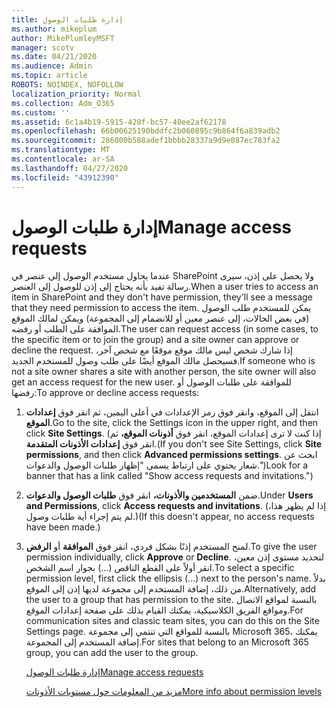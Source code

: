 ```yaml
---
title: إدارة طلبات الوصول
ms.author: mikeplum
author: MikePlumleyMSFT
manager: scotv
ms.date: 04/21/2020
ms.audience: Admin
ms.topic: article
ROBOTS: NOINDEX, NOFOLLOW
localization_priority: Normal
ms.collection: Adm_O365
ms.custom: ''
ms.assetid: 6c1a4b19-5915-428f-bc57-40ee2af62178
ms.openlocfilehash: 66b00625190bddfc2b060895c9b864f6a839adb2
ms.sourcegitcommit: 286000b588adef1bbbb28337a9d9e087ec783fa2
ms.translationtype: MT
ms.contentlocale: ar-SA
ms.lasthandoff: 04/27/2020
ms.locfileid: "43912390"
---
```

# <a name="manage-access-requests"></a><span data-ttu-id="752c2-102">إدارة طلبات الوصول</span><span class="sxs-lookup"><span data-stu-id="752c2-102">Manage access requests</span></span>

<span data-ttu-id="752c2-103">عندما يحاول مستخدم الوصول إلى عنصر في SharePoint ولا يحصل على إذن، سيرى رسالة تفيد بأنه يحتاج إلى إذن للوصول إلى العنصر.</span><span class="sxs-lookup"><span data-stu-id="752c2-103">When a user tries to access an item in SharePoint and they don't have permission, they'll see a message that they need permission to access the item.</span></span> <span data-ttu-id="752c2-104">يمكن للمستخدم طلب الوصول (في بعض الحالات، إلى عنصر معين أو للانضمام إلى المجموعة) ويمكن لمالك الموقع الموافقة على الطلب أو رفضه.</span><span class="sxs-lookup"><span data-stu-id="752c2-104">The user can request access (in some cases, to the specific item or to join the group) and a site owner can approve or decline the request.</span></span> <span data-ttu-id="752c2-105">إذا شارك شخص ليس مالك موقع موقعًا مع شخص آخر، فسيحصل مالك الموقع أيضًا على طلب وصول للمستخدم الجديد.</span><span class="sxs-lookup"><span data-stu-id="752c2-105">If someone who is not a site owner shares a site with another person, the site owner will also get an access request for the new user.</span></span> <span data-ttu-id="752c2-106">للموافقة على طلبات الوصول أو رفضها:</span><span class="sxs-lookup"><span data-stu-id="752c2-106">To approve or decline access requests:</span></span>
  
1. <span data-ttu-id="752c2-107">انتقل إلى الموقع، وانقر فوق رمز الإعدادات في أعلى اليمين، ثم انقر فوق **إعدادات الموقع**.</span><span class="sxs-lookup"><span data-stu-id="752c2-107">Go to the site, click the Settings icon in the upper right, and then click **Site Settings**.</span></span> <span data-ttu-id="752c2-108">(إذا كنت لا ترى إعدادات الموقع، انقر فوق **أذونات الموقع،** ثم انقر فوق **إعدادات الأذونات المتقدمة**.</span><span class="sxs-lookup"><span data-stu-id="752c2-108">(If you don't see Site Settings, click **Site permissions**, and then click **Advanced permissions settings**.</span></span> <span data-ttu-id="752c2-109">ابحث عن شعار يحتوي على ارتباط يسمى "إظهار طلبات الوصول والدعوات.")</span><span class="sxs-lookup"><span data-stu-id="752c2-109">Look for a banner that has a link called "Show access requests and invitations.")</span></span>
    
2. <span data-ttu-id="752c2-110">ضمن **المستخدمين والأذونات،** انقر فوق **طلبات الوصول والدعوات**.</span><span class="sxs-lookup"><span data-stu-id="752c2-110">Under **Users and Permissions**, click **Access requests and invitations**.</span></span> <span data-ttu-id="752c2-111">(إذا لم يظهر هذا، لم يتم إجراء أية طلبات وصول.)</span><span class="sxs-lookup"><span data-stu-id="752c2-111">(If this doesn't appear, no access requests have been made.)</span></span>
    
3. <span data-ttu-id="752c2-112">لمنح المستخدم إذنًا بشكل فردي، انقر فوق **الموافقة** أو **الرفض**.</span><span class="sxs-lookup"><span data-stu-id="752c2-112">To give the user permission individually, click **Approve** or **Decline**.</span></span> <span data-ttu-id="752c2-113">لتحديد مستوى إذن معين، انقر أولاً على القطع الناقص (...) بجوار اسم الشخص.</span><span class="sxs-lookup"><span data-stu-id="752c2-113">To select a specific permission level, first click the ellipsis (...) next to the person's name.</span></span> <span data-ttu-id="752c2-114">بدلاً من ذلك، إضافة المستخدم إلى مجموعة لديها إذن إلى الموقع.</span><span class="sxs-lookup"><span data-stu-id="752c2-114">Alternatively, add the user to a group that has permission to the site.</span></span> <span data-ttu-id="752c2-115">بالنسبة لمواقع الاتصال ومواقع الفريق الكلاسيكية، يمكنك القيام بذلك على صفحة إعدادات الموقع.</span><span class="sxs-lookup"><span data-stu-id="752c2-115">For communication sites and classic team sites, you can do this on the Site Settings page.</span></span> <span data-ttu-id="752c2-116">بالنسبة للمواقع التي تنتمي إلى مجموعة Microsoft 365، يمكنك إضافة المستخدم إلى المجموعة.</span><span class="sxs-lookup"><span data-stu-id="752c2-116">For sites that belong to an Microsoft 365 group, you can add the user to the group.</span></span>
    
    [<span data-ttu-id="752c2-117">إدارة طلبات الوصول</span><span class="sxs-lookup"><span data-stu-id="752c2-117">Manage access requests </span></span>](https://go.microsoft.com/fwlink/?linkid=2008747)
    
    [<span data-ttu-id="752c2-118">مزيد من المعلومات حول مستويات الأذونات</span><span class="sxs-lookup"><span data-stu-id="752c2-118">More info about permission levels</span></span>](https://go.microsoft.com/fwlink/?linkid=867071)
    

